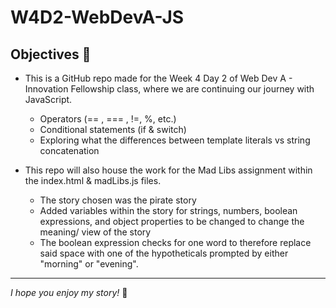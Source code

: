 # W4D2-WebDevA-JS

## Objectives 🎯

* This is a GitHub repo made for the Week 4 Day 2 of Web Dev A - Innovation Fellowship class, where we are continuing our journey with JavaScript.
    * Operators (== , === , !=, %, etc.)
    * Conditional statements (if & switch)
    * Exploring what the differences between template literals vs string concatenation

* This repo will also house the work for the Mad Libs assignment within the index.html & madLibs.js files.
    * The story chosen was the pirate story
    * Added variables within the story for strings, numbers, boolean expressions, and object properties to be changed to change the meaning/ view of the story
    * The boolean expression checks for one word to therefore replace said space with one of the hypotheticals prompted by either "morning" or "evening".

---

_I hope you enjoy my story!_ 🎉
